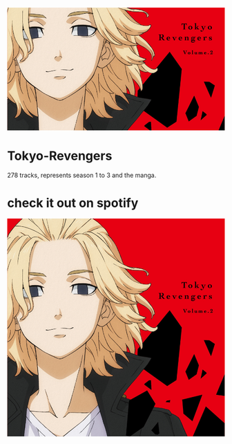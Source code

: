 ![](https://github.com/slackerish/Tokyo-Revengers/blob/main/images/TOKYOBNR.jpg)
# Tokyo-Revengers
278 tracks, represents season 1 to 3 and the manga.
# check it out on **spotify**
![](https://github.com/slackerish/Tokyo-Revengers/blob/main/images/TOKYOSQR.jpg)
